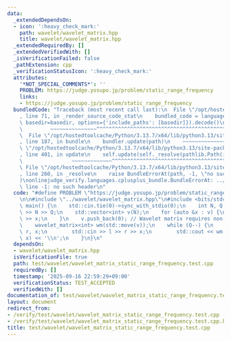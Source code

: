 ```yaml
---
data:
  _extendedDependsOn:
  - icon: ':heavy_check_mark:'
    path: wavelet/wavelet_matrix.hpp
    title: wavelet/wavelet_matrix.hpp
  _extendedRequiredBy: []
  _extendedVerifiedWith: []
  _isVerificationFailed: false
  _pathExtension: cpp
  _verificationStatusIcon: ':heavy_check_mark:'
  attributes:
    '*NOT_SPECIAL_COMMENTS*': ''
    PROBLEM: https://judge.yosupo.jp/problem/static_range_frequency
    links:
    - https://judge.yosupo.jp/problem/static_range_frequency
  bundledCode: "Traceback (most recent call last):\n  File \"/opt/hostedtoolcache/Python/3.13.7/x64/lib/python3.13/site-packages/onlinejudge_verify/documentation/build.py\"\
    , line 71, in _render_source_code_stat\n    bundled_code = language.bundle(stat.path,\
    \ basedir=basedir, options={'include_paths': [basedir]}).decode()\n          \
    \         ~~~~~~~~~~~~~~~^^^^^^^^^^^^^^^^^^^^^^^^^^^^^^^^^^^^^^^^^^^^^^^^^^^^^^^^^^^^^^^^^^\n\
    \  File \"/opt/hostedtoolcache/Python/3.13.7/x64/lib/python3.13/site-packages/onlinejudge_verify/languages/cplusplus.py\"\
    , line 187, in bundle\n    bundler.update(path)\n    ~~~~~~~~~~~~~~^^^^^^\n  File\
    \ \"/opt/hostedtoolcache/Python/3.13.7/x64/lib/python3.13/site-packages/onlinejudge_verify/languages/cplusplus_bundle.py\"\
    , line 401, in update\n    self.update(self._resolve(pathlib.Path(included), included_from=path))\n\
    \                ~~~~~~~~~~~~~^^^^^^^^^^^^^^^^^^^^^^^^^^^^^^^^^^^^^^^^^^^^\n \
    \ File \"/opt/hostedtoolcache/Python/3.13.7/x64/lib/python3.13/site-packages/onlinejudge_verify/languages/cplusplus_bundle.py\"\
    , line 260, in _resolve\n    raise BundleErrorAt(path, -1, \"no such header\"\
    )\nonlinejudge_verify.languages.cplusplus_bundle.BundleErrorAt: ../wavelet/wavelet_matrix.hpp:\
    \ line -1: no such header\n"
  code: "#define PROBLEM \"https://judge.yosupo.jp/problem/static_range_frequency\"\
    \n\n#include \"../wavelet/wavelet_matrix.hpp\"\n#include <bits/stdc++.h>\n\nint\
    \ main() {\n    std::cin.tie(0)->sync_with_stdio(0);\n    int N, Q;\n    std::cin\
    \ >> N >> Q;\n    std::vector<int> v(N);\n    for (auto &x : v) {\n        std::cin\
    \ >> x;\n    }\n    v.push_back(0); // Wavelet matrix requires non-empty vector\n\
    \    wavelet_matrix<int> wm(std::move(v));\n    while (Q--) {\n        int l,\
    \ r, x;\n        std::cin >> l >> r >> x;\n        std::cout << wm.rank(l, r,\
    \ x) << '\\n';\n    }\n}\n"
  dependsOn:
  - wavelet/wavelet_matrix.hpp
  isVerificationFile: true
  path: test/wavelet/wavelet_matrix_static_range_frequency.test.cpp
  requiredBy: []
  timestamp: '2025-09-16 22:59:29+09:00'
  verificationStatus: TEST_ACCEPTED
  verifiedWith: []
documentation_of: test/wavelet/wavelet_matrix_static_range_frequency.test.cpp
layout: document
redirect_from:
- /verify/test/wavelet/wavelet_matrix_static_range_frequency.test.cpp
- /verify/test/wavelet/wavelet_matrix_static_range_frequency.test.cpp.html
title: test/wavelet/wavelet_matrix_static_range_frequency.test.cpp
---
```

